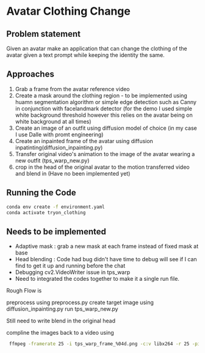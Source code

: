 # Avatar Clothing Change 

## Problem statement

Given an avatar make an application that can change the clothing of the avatar given a text prompt while keeping the identity the same. 

## Approaches

1. Grab a frame from the avatar reference video
2. Create a mask around the clothing region - to be implemented using huamn segmentation algorithm or simple edge detection such as Canny in conjunction with facelandmark detector (for the demo I used simple white background threshold however this relies on the avatar being on white background at all times)
3. Create an image of an outfit using diffusion model of choice (in my case I use Dalle with promt engineering)
4. Create an inpainted frame of the avatar using diffusion inpatinting(diffusion_inpainting.py)
5. Transfer original video's animation to the image of the avatar wearing a new outfit (tps_warp_new.py)
6. crop in the head of the original avatar to the motion transferred video and blend in (Have no been implemented yet)

## Running the Code

```bash
conda env create -f environment.yaml
conda activate tryon_clothing

```

## Needs to be implemented

* Adaptive mask : grab a new mask at each frame instead of fixed mask at base
* Head blending : Code had bug didn't have time to debug will see if I can find to get it up and running before the chat
* Debugging cv2.VideoWriter issue in tps_warp
* Need to integrated the codes together to make it a single run file.

Rough Flow is 

preprocess using preprocess.py
create target image using diffusion_inpainting.py
run tps_warp_new.py

Still need to write blend in the original head 

compline the images back to a video using 
```bash
 ffmpeg -framerate 25 -i tps_warp_frame_%04d.png -c:v libx264 -r 25 -pix_fmt yuv420p output_video.mp4
 ```



